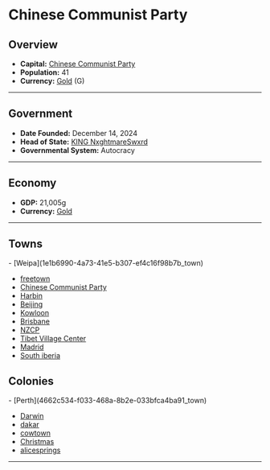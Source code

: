 <!--UNDEDITED FILE, remove this entire line if this file has been edited!-->
# <!--NAME-->Chinese Communist Party<!--NAME-->

## Overview

- **Capital:** <!--CAPITAL_LINK-->[Chinese Communist Party](c1e011b8-57c7-477f-8260-7fe57baee3aa_town)<!--CAPITAL_LINK-->
- **Population:** <!--POPULATION-->41<!--POPULATION-->
- **Currency:** <!--CURRENCY_LINK-->[Gold](Gold_currency)<!--CURRENCY_LINK--> (<!--CURRENCY_ABV-->G<!--CURRENCY_ABV-->)

---

## Government

- **Date Founded:** <!--FOUNDED-->December 14, 2024<!--FOUNDED-->
- **Head of State:** <!--LEADER_TITLE_LINK-->[KING NxghtmareSwxrd](NxghtmareSwxrd_user)<!--LEADER_TITLE_LINK-->
- **Governmental System:** <!--GOVERNMENT-->Autocracy<!--GOVERNMENT-->

---

## Economy

- **GDP:** <!--GDP-->21,005g<!--GDP-->
- **Currency:** <!--CURRENCY_LINK-->[Gold](Gold_currency)<!--CURRENCY_LINK-->

---

## Towns

<!--TOWNS-->- [Weipa](1e1b6990-4a73-41e5-b307-ef4c16f98b7b_town)
- [freetown](3caa8185-7f09-488a-b409-a9694d8bc7fc_town)
- [Chinese Communist Party](c1e011b8-57c7-477f-8260-7fe57baee3aa_town)
- [Harbin](701de1af-10be-40c9-9785-fb1e5972af7d_town)
- [Beijing](ff040c59-5df0-4862-8ff9-4f6109864f78_town)
- [Kowloon](19494718-3fbf-4834-ad2d-046cc083006e_town)
- [Brisbane](c5381724-cef5-4b74-8601-f83f370c8e85_town)
- [NZCP](921212fa-9bc8-47b1-9f0e-8b9442aee16b_town)
- [Tibet Village Center](b63ed4c2-26ba-4af0-ae63-74e18b454764_town)
- [Madrid](00c5c514-d623-4d26-b594-9cc4f518f012_town)
- [South iberia](2f5ecf26-5781-4914-b5ad-7cbad1a23d48_town)<!--TOWNS-->

## Colonies

<!--COLONIES-->- [Perth](4662c534-f033-468a-8b2e-033bfca4ba91_town)
- [Darwin](52346612-1afb-42b1-9103-54bf568e019a_town)
- [dakar](261a622b-ac3d-475f-a8d5-172cfad4f314_town)
- [cowtown](7f4e5d15-e827-4ade-8111-94d2724f8d3c_town)
- [Christmas](aca6bb68-823e-4f8a-a1a2-90d9d319ba14_town)
- [alicesprings](761a8e2a-c148-4130-acd0-d09d06425c8a_town)<!--COLONIES-->

---